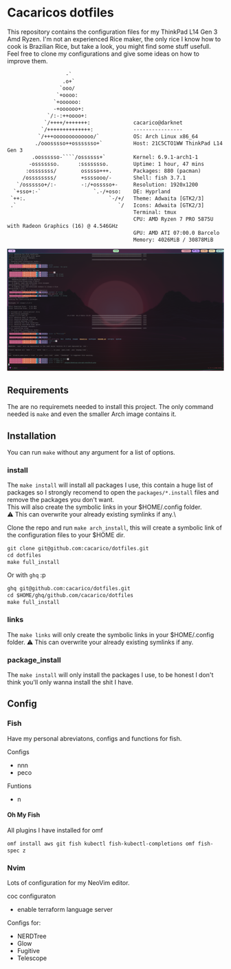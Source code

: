 # Cacaricos dotfiles

This repository contains the configuration files for my ThinkPad L14 Gen 3 Amd Ryzen.
I'm not an experienced Rice maker, the only rice I know how to cook is Brazilian Rice, but take a look, you might find some stuff usefull.
Feel free to clone my configurations and give some ideas on how to improve them.


```
                   -`
                  .o+`
                 `ooo/
                `+oooo:
               `+oooooo:
               -+oooooo+:
             `/:-:++oooo+:
            `/++++/+++++++:              cacarico@darknet
           `/++++++++++++++:             ----------------
          `/+++ooooooooooooo/`           OS: Arch Linux x86_64
         ./ooosssso++osssssso+`          Host: 21C5CTO1WW ThinkPad L14 Gen 3
        .oossssso-````/ossssss+`         Kernel: 6.9.1-arch1-1
       -osssssso.      :ssssssso.        Uptime: 1 hour, 47 mins
      :osssssss/        osssso+++.       Packages: 880 (pacman)
     /ossssssss/        +ssssooo/-       Shell: fish 3.7.1
   `/ossssso+/:-        -:/+osssso+-     Resolution: 1920x1200
  `+sso+:-`                 `.-/+oso:    DE: Hyprland
 `++:.                           `-/+/   Theme: Adwaita [GTK2/3]
 .`                                 `/   Icons: Adwaita [GTK2/3]
                                         Terminal: tmux
                                         CPU: AMD Ryzen 7 PRO 5875U with Radeon Graphics (16) @ 4.546GHz
                                         GPU: AMD ATI 07:00.0 Barcelo
                                         Memory: 4026MiB / 30878MiB
```
![Working Laptop Setup](images/desktop-vim-spt-neofetch.png)


## Requirements

The are no requiremets needed to install this project.
The only command needed is `make` and even the smaller Arch image contains it.

## Installation

You can run `make` without any argument for a list of options.


### install

The `make install` will install all packages I use, this contain a huge list of packages so I strongly recomend to open the `packages/*.install` files and remove the packages you don't want.\
This will also create the symbolic links in your $HOME/.config folder.\
:warning: This can overwrite your already existing symlinks if any.\

Clone the repo and run `make arch_install`, this will create a symbolic link of the configuration files to your $HOME dir.

```
git clone git@github.com:cacarico/dotfiles.git
cd dotfiles
make full_install
```

Or with `ghq` :p
```
ghq git@github.com:cacarico/dotfiles.git
cd $HOME/ghq/github.com/cacarico/dotfiles
make full_install
```

### links

The `make links` will only create the symbolic links in your $HOME/.config folder.
:warning: This can overwrite your already existing symlinks if any.

### package_install

The `make install` will only install the packages I use, to be honest I don't think you'll only wanna install the shit I have.


## Config

### Fish

Have my personal abreviatons, configs and functions for fish.

Configs
* nnn
* peco

Funtions
* n

#### Oh My Fish

All plugins I have installed for omf

```
omf install aws git fish kubectl fish-kubectl-completions omf fish-spec z

```

### Nvim

Lots of configuration for my NeoVim editor.

coc configuraton
* enable terraform language server


Configs for:
* NERDTree
* Glow
* Fugitive
* Telescope
